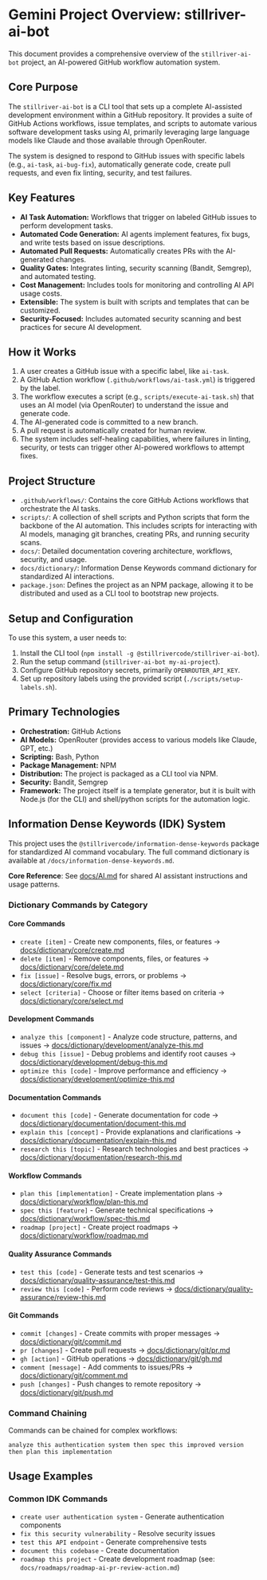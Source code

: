 # Gemini Project Overview: stillriver-ai-bot

This document provides a comprehensive overview of the `stillriver-ai-bot` project, an AI-powered GitHub workflow automation system.

## Core Purpose

The `stillriver-ai-bot` is a CLI tool that sets up a complete AI-assisted development environment within a GitHub repository. It provides a suite of GitHub Actions workflows, issue templates, and scripts to automate various software development tasks using AI, primarily leveraging large language models like Claude and those available through OpenRouter.

The system is designed to respond to GitHub issues with specific labels (e.g., `ai-task`, `ai-bug-fix`), automatically generate code, create pull requests, and even fix linting, security, and test failures.

## Key Features

*   **AI Task Automation:** Workflows that trigger on labeled GitHub issues to perform development tasks.
*   **Automated Code Generation:** AI agents implement features, fix bugs, and write tests based on issue descriptions.
*   **Automated Pull Requests:** Automatically creates PRs with the AI-generated changes.
*   **Quality Gates:** Integrates linting, security scanning (Bandit, Semgrep), and automated testing.
*   **Cost Management:** Includes tools for monitoring and controlling AI API usage costs.
*   **Extensible:** The system is built with scripts and templates that can be customized.
*   **Security-Focused:** Includes automated security scanning and best practices for secure AI development.

## How it Works

1.  A user creates a GitHub issue with a specific label, like `ai-task`.
2.  A GitHub Action workflow (`.github/workflows/ai-task.yml`) is triggered by the label.
3.  The workflow executes a script (e.g., `scripts/execute-ai-task.sh`) that uses an AI model (via OpenRouter) to understand the issue and generate code.
4.  The AI-generated code is committed to a new branch.
5.  A pull request is automatically created for human review.
6.  The system includes self-healing capabilities, where failures in linting, security, or tests can trigger other AI-powered workflows to attempt fixes.

## Project Structure

*   `.github/workflows/`: Contains the core GitHub Actions workflows that orchestrate the AI tasks.
*   `scripts/`: A collection of shell scripts and Python scripts that form the backbone of the AI automation. This includes scripts for interacting with AI models, managing git branches, creating PRs, and running security scans.
*   `docs/`: Detailed documentation covering architecture, workflows, security, and usage.
*   `docs/dictionary/`: Information Dense Keywords command dictionary for standardized AI interactions.
*   `package.json`: Defines the project as an NPM package, allowing it to be distributed and used as a CLI tool to bootstrap new projects.

## Setup and Configuration

To use this system, a user needs to:

1.  Install the CLI tool (`npm install -g @stillrivercode/stillriver-ai-bot`).
2.  Run the setup command (`stillriver-ai-bot my-ai-project`).
3.  Configure GitHub repository secrets, primarily `OPENROUTER_API_KEY`.
4.  Set up repository labels using the provided script (`./scripts/setup-labels.sh`).

## Primary Technologies

*   **Orchestration:** GitHub Actions
*   **AI Models:** OpenRouter (provides access to various models like Claude, GPT, etc.)
*   **Scripting:** Bash, Python
*   **Package Management:** NPM
*   **Distribution:** The project is packaged as a CLI tool via NPM.
*   **Security:** Bandit, Semgrep
*   **Framework:** The project itself is a template generator, but it is built with Node.js (for the CLI) and shell/python scripts for the automation logic.

## Information Dense Keywords (IDK) System

This project uses the `@stillrivercode/information-dense-keywords` package for standardized AI command vocabulary. The full command dictionary is available at `/docs/information-dense-keywords.md`.

**Core Reference**: See [docs/AI.md](docs/AI.md) for shared AI assistant instructions and usage patterns.

### Dictionary Commands by Category

#### Core Commands
- `create [item]` - Create new components, files, or features → [docs/dictionary/core/create.md](docs/dictionary/core/create.md)
- `delete [item]` - Remove components, files, or features → [docs/dictionary/core/delete.md](docs/dictionary/core/delete.md)
- `fix [issue]` - Resolve bugs, errors, or problems → [docs/dictionary/core/fix.md](docs/dictionary/core/fix.md)
- `select [criteria]` - Choose or filter items based on criteria → [docs/dictionary/core/select.md](docs/dictionary/core/select.md)

#### Development Commands
- `analyze this [component]` - Analyze code structure, patterns, and issues → [docs/dictionary/development/analyze-this.md](docs/dictionary/development/analyze-this.md)
- `debug this [issue]` - Debug problems and identify root causes → [docs/dictionary/development/debug-this.md](docs/dictionary/development/debug-this.md)
- `optimize this [code]` - Improve performance and efficiency → [docs/dictionary/development/optimize-this.md](docs/dictionary/development/optimize-this.md)

#### Documentation Commands
- `document this [code]` - Generate documentation for code → [docs/dictionary/documentation/document-this.md](docs/dictionary/documentation/document-this.md)
- `explain this [concept]` - Provide explanations and clarifications → [docs/dictionary/documentation/explain-this.md](docs/dictionary/documentation/explain-this.md)
- `research this [topic]` - Research technologies and best practices → [docs/dictionary/documentation/research-this.md](docs/dictionary/documentation/research-this.md)

#### Workflow Commands
- `plan this [implementation]` - Create implementation plans → [docs/dictionary/workflow/plan-this.md](docs/dictionary/workflow/plan-this.md)
- `spec this [feature]` - Generate technical specifications → [docs/dictionary/workflow/spec-this.md](docs/dictionary/workflow/spec-this.md)
- `roadmap [project]` - Create project roadmaps → [docs/dictionary/workflow/roadmap.md](docs/dictionary/workflow/roadmap.md)

#### Quality Assurance Commands
- `test this [code]` - Generate tests and test scenarios → [docs/dictionary/quality-assurance/test-this.md](docs/dictionary/quality-assurance/test-this.md)
- `review this [code]` - Perform code reviews → [docs/dictionary/quality-assurance/review-this.md](docs/dictionary/quality-assurance/review-this.md)

#### Git Commands
- `commit [changes]` - Create commits with proper messages → [docs/dictionary/git/commit.md](docs/dictionary/git/commit.md)
- `pr [changes]` - Create pull requests → [docs/dictionary/git/pr.md](docs/dictionary/git/pr.md)
- `gh [action]` - GitHub operations → [docs/dictionary/git/gh.md](docs/dictionary/git/gh.md)
- `comment [message]` - Add comments to issues/PRs → [docs/dictionary/git/comment.md](docs/dictionary/git/comment.md)
- `push [changes]` - Push changes to remote repository → [docs/dictionary/git/push.md](docs/dictionary/git/push.md)

### Command Chaining
Commands can be chained for complex workflows:
```
analyze this authentication system then spec this improved version then plan this implementation
```

## Usage Examples

### Common IDK Commands
- `create user authentication system` - Generate authentication components
- `fix this security vulnerability` - Resolve security issues
- `test this API endpoint` - Generate comprehensive tests
- `document this codebase` - Create documentation
- `roadmap this project` - Create development roadmap (see: `docs/roadmaps/roadmap-ai-pr-review-action.md`)
